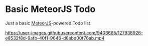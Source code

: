 [MeteorJS]: https://www.meteor.com/

# Basic MeteorJS Todo

Just a basic [MeteorJS]-powered Todo list.

https://user-images.githubusercontent.com/9403665/127938926-e8532f8d-9afb-40f1-9646-d8abd00f76ab.mp4
